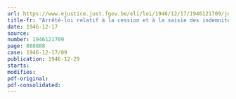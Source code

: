 ```yaml
---
url: https://www.ejustice.just.fgov.be/eli/loi/1946/12/17/1946121709/justel
title-fr: "Arrêté-loi relatif à la cession et à la saisie des indemnités allouées en vertu de la législation sur la réparation des dommages résultants des accidents du travail"
date: 1946-12-17
source:
number: 1946121709
page: 888888
case: 1946-12-17/09
publication: 1946-12-29
starts:
modifies:
pdf-original:
pdf-consolidated:
---
```


